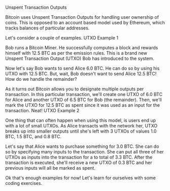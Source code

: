 Unspent Transaction Outputs

Bitcoin uses Unspent Transaction Outputs for handling user ownership of coins. This is opposed to an account based model used by Ethereum, which tracks balances of particular addresses.

Let's consider a couple of examples.
UTXO Example 1

Bob runs a Bitcoin Miner. He successfully computes a block and rewards himself with 12.5 BTC as per the emission rules. This is a brand new Unspent Transaction Output (UTXO) Bob has introduced to the system.

Now let's say Bob wants to send Alice 6.0 BTC. He can do so by using his UTXO with 12.5 BTC. But, wait, Bob doesn't want to send Alice 12.5 BTC! How do we handle the remainder?

As it turns out Bitcoin allows you to designate multiple outputs per transaction. In this particular transaction, we'll create one UTXO of 6.0 BTC for Alice and another UTXO of 6.5 BTC for Bob (the remainder). Then, we'll mark the UTXO for 12.5 BTC as spent since it was used as an input for the transaction. Neat!
UTXO Example 2

One thing that can often happen when using this model, is users end up with a lot of small UTXOs. As Alice transacts with the network her, UTXO breaks up into smaller outputs until she's left with 3 UTXOs of values 1.0 BTC, 1.5 BTC, and 0.8 BTC.

Let's say that Alice wants to purchase something for 3.0 BTC. She can do so by specifying many inputs to the transaction. She can put all three of her UTXOs as inputs into the transaction for a to total of 3.3 BTC. After the transaction is executed, she'll receive a new UTXO of 0.3 BTC and her previous inputs will all be marked as spent.

Ok that's enough examples for now! Let's learn for ourselves with some coding exercises.
